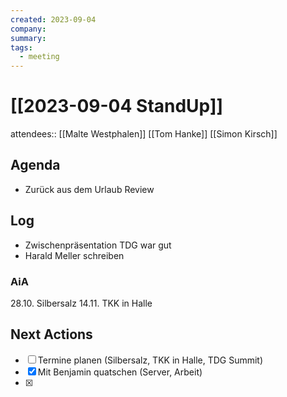 ```yaml
---
created: 2023-09-04
company: 
summary: 
tags:
  - meeting
---
```


# [[2023-09-04 StandUp]]

attendees:: [[Malte Westphalen]] [[Tom Hanke]] [[Simon Kirsch]]

## Agenda

- Zurück aus dem Urlaub Review

## Log

- Zwischenpräsentation TDG war gut
- Harald Meller schreiben

### AiA

28.10. Silbersalz
14.11. TKK in Halle

## Next Actions

- [ ] Termine planen (Silbersalz, TKK in Halle, TDG Summit)
- [x] Mit Benjamin quatschen (Server, Arbeit)
- [x]
